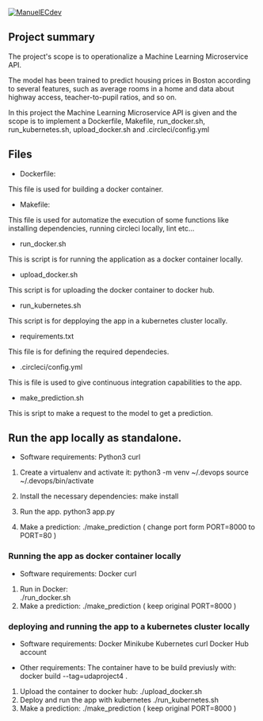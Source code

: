 [![ManuelECdev](https://circleci.com/gh/ManuelECdev/UdaProject4.svg?style=svg)](https://circleci.com/gh/ManuelECdev/UdaProject4)

## Project summary

The project's scope is to operationalize a Machine Learning Microservice API. 

The model has been trained to predict housing prices in Boston according to several features, such as average rooms in a home and data about highway access, teacher-to-pupil ratios, and so on. 

In this project the Machine Learning Microservice API is given and the scope is to implement a Dockerfile, Makefile, run_docker.sh, run_kubernetes.sh, upload_docker.sh and .circleci/config.yml

## Files 

* Dockerfile:

This file is used for building a docker container.

* Makefile: 

This file is used for automatize the execution of some functions like installing dependencies, running circleci locally, lint etc...

* run_docker.sh

This is script is for running the application as a docker container locally.

* upload_docker.sh 

This script is for uploading the docker container to docker hub.

* run_kubernetes.sh

This script is for depploying the app in a kubernetes cluster locally.

* requirements.txt

This file is for defining the required dependecies.

* .circleci/config.yml

This is file is used to give continuous integration capabilities to the app.

* make_prediction.sh

This is sript to make a request to the model to get a prediction.


## Run the app locally as standalone.

- Software requirements:
    Python3
    curl

 1. Create a virtualenv and activate it:
    python3 -m venv ~/.devops
    source ~/.devops/bin/activate
2. Install the necessary dependencies:
    make install
3. Run the app.
    python3 app.py

4. Make a prediction:
    ./make_prediction ( change port form PORT=8000 to PORT=80 )

### Running the app as docker container locally

- Software requirements:
    Docker
    curl

1. Run in Docker:  
    ./run_docker.sh
2. Make a prediction:
    ./make_prediction ( keep original PORT=8000 )

### deploying and running the app to a  kubernetes cluster locally

 - Software requirements:
    Docker
    Minikube
    Kubernetes
    curl
    Docker Hub account

 -  Other requirements:
    The container have to be build previusly with:
        docker build --tag=udaproject4 .


1. Upload the container to docker hub:
    ./upload_docker.sh
2. Deploy and run the app with kubernetes
    ./run_kubernetes.sh
3. Make a prediction:
    ./make_prediction ( keep original PORT=8000 )
